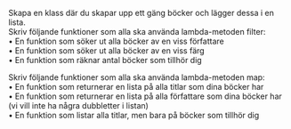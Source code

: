 Skapa en klass där du skapar upp ett gäng böcker och lägger dessa i en lista.  
Skriv följande funktioner som alla ska använda lambda-metoden filter:  
• En funktion som söker ut alla böcker av en viss författare  
• En funktion som söker ut alla böcker av en viss färg  
• En funktion som räknar antal böcker som tillhör dig  

Skriv följande funktioner som alla ska använda lambda-metoden map:  
• En funktion som returnerar en lista på alla titlar som dina böcker har  
• En funktion som returnerar en lista på alla författare som dina böcker har (vi vill inte ha några dubbletter i listan)  
• En funktion som listar alla titlar, men bara på böcker som tillhör dig
